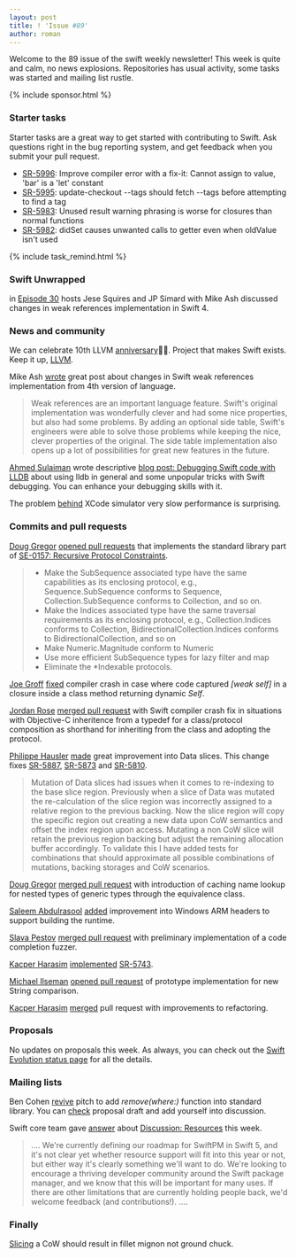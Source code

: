 ```yaml
---
layout: post
title: ! 'Issue #89'
author: roman
---
```


Welcome to the 89 issue of the swift weekly newsletter! This week is quite and calm, no news explosions. Repositories has usual activity, some tasks was started and mailing list rustle.

<!--excerpt-->

{% include sponsor.html %}

### Starter tasks

Starter tasks are a great way to get started with contributing to Swift. Ask questions right in the bug reporting system, and get feedback when you submit your pull request.

* [SR-5996](https://bugs.swift.org/browse/SR-5996): Improve compiler error with a fix-it: Cannot assign to value, 'bar' is a 'let' constant
* [SR-5995](https://bugs.swift.org/browse/SR-5995): update-checkout --tags should fetch --tags before attempting to find a tag
* [SR-5983](https://bugs.swift.org/browse/SR-5983): Unused result warning phrasing is worse for closures than normal functions
* [SR-5982](https://bugs.swift.org/browse/SR-5982): didSet causes unwanted calls to getter even when oldValue isn't used

{% include task_remind.html %}

### Swift Unwrapped

in [Episode 30](https://spec.fm/podcasts/swift-unwrapped/87409) hosts Jese Squires and JP Simard with Mike Ash discussed changes in weak references implementation in Swift 4.

### News and community
We can celebrate 10th LLVM [anniversary](https://twitter.com/llvmorg/status/912724943221096448)🎉🎊. Project that makes Swift exists. Keep it up, [LLVM](http://llvm.org).

Mike Ash [wrote](https://mikeash.com/pyblog/friday-qa-2017-09-22-swift-4-weak-references.html) great post about changes in Swift weak references implementation from 4th version of language.

> Weak references are an important language feature. Swift's original implementation was wonderfully clever and had some nice properties, but also had some problems. By adding an optional side table, Swift's engineers were able to solve those problems while keeping the nice, clever properties of the original. The side table implementation also opens up a lot of possibilities for great new features in the future.

[Ahmed Sulaiman](https://medium.com/@ahmedsulaiman) wrote descriptive [blog post: Debugging Swift code with LLDB](https://medium.com/flawless-app-stories/debugging-swift-code-with-lldb-b30c5cf2fd49) about using lldb in general and some unpopular tricks with Swift debugging. You can enhance your debugging skills with it.

The problem [behind](https://twitter.com/xenadu02/status/911463433521860609) XCode simulator very slow performance is surprising.

### Commits and pull requests

[Doug Gregor](https://github.com/DougGregor) [opened pull requests](https://github.com/apple/swift/pull/11923) that implements the standard library part of [SE-0157: Recursive Protocol Constraints](https://github.com/apple/swift-evolution/blob/master/proposals/0157-recursive-protocol-constraints.md).
> - Make the SubSequence associated type have the same capabilities as its enclosing protocol, e.g., Sequence.SubSequence conforms to Sequence, Collection.SubSequence conforms to Collection, and so on.
> - Make the Indices associated type have the same traversal requirements as its enclosing protocol, e.g., Collection.Indices conforms to Collection, BidirectionalCollection.Indices conforms to BidirectionalCollection, and so on
> - Make Numeric.Magnitude conform to Numeric
> - Use more efficient SubSequence types for lazy filter and map
> - Eliminate the *Indexable protocols.

[Joe Groff](https://github.com/jckarter) [fixed](https://github.com/apple/swift/pull/12112) compiler crash in case where code captured *[weak self]* in a closure inside a class method returning dynamic *Self*.

[Jordan Rose](https://github.com/jrose-apple) [merged pull request](https://github.com/apple/swift/pull/12101) with Swift compiler crash fix in situations with Objective-C inheritence from a typedef for a class/protocol composition as shorthand for inheriting from the class and adopting the protocol.

[Philippe Hausler](https://github.com/phausler) [made](https://github.com/apple/swift/pull/11939) great improvement into Data slices. This change fixes [SR-5887](SR-5887), [SR-5873](https://bugs.swift.org/browse/SR-5873) and [SR-5810](https://bugs.swift.org/browse/SR-5810).
> Mutation of Data slices had issues when it comes to re-indexing to the base slice region. Previously when a slice of Data was mutated the re-calculation of the slice region was incorrectly assigned to a relative region to the previous backing. Now the slice region will copy the specific region out creating a new data upon CoW semantics and offset the index region upon access. Mutating a non CoW slice will retain the previous region backing but adjust the remaining allocation buffer accordingly. To validate this I have added tests for combinations that should approximate all possible combinations of mutations, backing storages and CoW scenarios.

[Doug Gregor](https://github.com/DougGregor) [merged pull request](https://github.com/apple/swift/pull/12097) with introduction of caching name lookup for nested types of generic types through the equivalence class.

[Saleem Abdulrasool](https://github.com/compnerd) [added](https://github.com/apple/swift/pull/12136) improvement into Windows ARM headers to support building the runtime.

[Slava Pestov](https://github.com/slavapestov) [merged pull request](https://github.com/apple/swift/pull/12030) with preliminary implementation of a code completion fuzzer.

[Kacper Harasim](https://github.com/Kacper20) [implemented](https://github.com/apple/swift/pull/12128) [SR-5743](https://bugs.swift.org/browse/SR-5743).

[Michael Ilseman](https://github.com/milseman) [opened pull request](https://github.com/apple/swift/pull/12115) of prototype implementation for new String comparison.

[Kacper Harasim](https://github.com/Kacper20) [merged](https://github.com/apple/swift/pull/12123) pull request with improvements to refactoring.

### Proposals

No updates on proposals this week. As always, you can check out the [Swift Evolution status page](https://apple.github.io/swift-evolution/) for all the details.

### Mailing lists

Ben Cohen [revive](https://lists.swift.org/pipermail/swift-evolution/Week-of-Mon-20170925/039944.html) pitch to add *remove(where:)* function into standard library. You can [check](https://github.com/airspeedswift/swift-evolution/blob/0f4a24d6ded2ab7cb39c1a68e0f92705a7615d73/proposals/NNNN-RemoveWhere.md) proposal draft and add yourself into discussion.

Swift core team gave [answer](https://lists.swift.org/pipermail/swift-evolution/Week-of-Mon-20170925/039907.html) about [Discussion: Resources](https://lists.swift.org/pipermail/swift-evolution/Week-of-Mon-20170918/039874.html) this week.
> ....
> We're currently defining our roadmap for SwiftPM in Swift 5, and it's not clear yet whether resource support will fit into this year or not, but either way it's clearly something we'll want to do. We're looking to encourage a thriving developer community around the Swift package manager, and we know that this will be important for many uses. If there are other limitations that are currently holding people back, we'd welcome feedback (and contributions!).
> ....

### Finally

[Slicing](https://github.com/apple/swift/pull/11939) a CoW should result in fillet mignon not ground chuck.